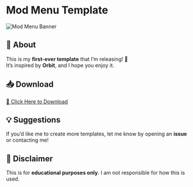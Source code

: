 # Mod Menu Template  

![Mod Menu Banner](your-image-link-here)  

## 🚀 About  
This is my **first-ever template** that I’m releasing! 🎉  
It’s inspired by **Orbit**, and I hope you enjoy it.  

## 📥 Download  
[🔗 Click Here to Download](your-download-link-here)  

## 💡 Suggestions  
If you’d like me to create more templates, let me know by opening an **issue** or contacting me!  

## 📜 Disclaimer  
This is for **educational purposes only**. I am not responsible for how this is used. 
